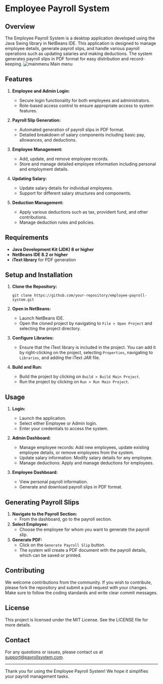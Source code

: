 # Employee Payroll System

## Overview
The Employee Payroll System is a desktop application developed using the Java Swing library in NetBeans IDE. This application is designed to manage employee details, generate payroll slips, and handle various payroll operations such as updating salaries and making deductions. The system generates payroll slips in PDF format for easy distribution and record-keeping.
![mainmenu](https://github.com/Z4IDU07/Payroll-System/assets/95475723/5fabc5ba-2818-4bb5-a06f-e099881a84ce)
Main menu 
## Features
1. **Employee and Admin Login:**
   - Secure login functionality for both employees and administrators.
   - Role-based access control to ensure appropriate access to system features.

2. **Payroll Slip Generation:**
   - Automated generation of payroll slips in PDF format.
   - Detailed breakdown of salary components including basic pay, allowances, and deductions.

3. **Employee Management:**
   - Add, update, and remove employee records.
   - Store and manage detailed employee information including personal and employment details.

4. **Updating Salary:**
   - Update salary details for individual employees.
   - Support for different salary structures and components.

5. **Deduction Management:**
   - Apply various deductions such as tax, provident fund, and other contributions.
   - Manage deduction rules and policies.

## Requirements
- **Java Development Kit (JDK) 8 or higher**
- **NetBeans IDE 8.2 or higher**
- **iText library** for PDF generation

## Setup and Installation
1. **Clone the Repository:**
   ```
   git clone https://github.com/your-repository/employee-payroll-system.git
   ```
2. **Open in NetBeans:**
   - Launch NetBeans IDE.
   - Open the cloned project by navigating to `File > Open Project` and selecting the project directory.

3. **Configure Libraries:**
   - Ensure that the iText library is included in the project. You can add it by right-clicking on the project, selecting `Properties`, navigating to `Libraries`, and adding the iText JAR file.

4. **Build and Run:**
   - Build the project by clicking on `Build > Build Main Project`.
   - Run the project by clicking on `Run > Run Main Project`.

## Usage
1. **Login:**
   - Launch the application.
   - Select either Employee or Admin login.
   - Enter your credentials to access the system.

2. **Admin Dashboard:**
   - Manage employee records: Add new employees, update existing employee details, or remove employees from the system.
   - Update salary information: Modify salary details for any employee.
   - Manage deductions: Apply and manage deductions for employees.

3. **Employee Dashboard:**
   - View personal payroll information.
   - Generate and download payroll slips in PDF format.

## Generating Payroll Slips
1. **Navigate to the Payroll Section:**
   - From the dashboard, go to the payroll section.
2. **Select Employee:**
   - Choose the employee for whom you want to generate the payroll slip.
3. **Generate PDF:**
   - Click on the `Generate Payroll Slip` button.
   - The system will create a PDF document with the payroll details, which can be saved or printed.

## Contributing
We welcome contributions from the community. If you wish to contribute, please fork the repository and submit a pull request with your changes. Make sure to follow the coding standards and write clear commit messages.

## License
This project is licensed under the MIT License. See the LICENSE file for more details.

## Contact
For any questions or issues, please contact us at support@payrollsystem.com. 

---

Thank you for using the Employee Payroll System! We hope it simplifies your payroll management tasks.

